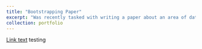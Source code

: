 ```yaml
---
title: "Bootstrapping Paper"
excerpt: "Was recently tasked with writing a paper about an area of data science I would like to further explore. I've learnt about bootstrapping as a statistical concept for years now, yet never been sure how to justify applying the technique.'>"
collection: portfolio
---
```

[Link text](https://TBlainUoB.github.io/Bootstrapping___Data_Science_portfolio-7.pdf)
testing
